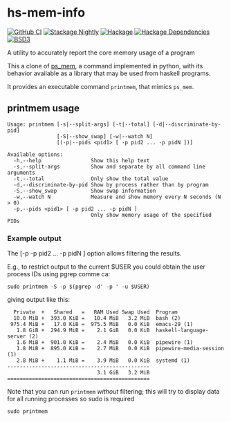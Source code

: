 # hs-mem-info

[![GitHub CI](https://github.com/adetokunbo/hs-mem-info/actions/workflows/nix-ci.yml/badge.svg)](https://github.com/adetokunbo/hs-mem-info/actions)
[![Stackage Nightly](http://stackage.org/package/hs-mem-info/badge/nightly)](http://stackage.org/nightly/package/hs-mem-info)
[![Hackage][hackage-badge]][hackage]
[![Hackage Dependencies][hackage-deps-badge]][hackage-deps]
[![BSD3](https://img.shields.io/badge/license-BSD3-green.svg?dummy)](https://github.com/adetokunbo/hs-mem-info/blob/master/LICENSE)

A utility to accurately report the core memory usage of a program

This a clone of [ps_mem], a command implemented in python, with its behavior
available as a library that may be used from haskell programs.

It provides an executable command `printmem`, that mimics `ps_mem`.

## printmem usage

```
Usage: printmem [-s|--split-args] [-t|--total] [-d|--discriminate-by-pid]
                [-S|--show_swap] [-w|--watch N]
                [(-p|--pids <pid1> [ -p pid2 ... -p pidN ])]

Available options:
  -h,--help                Show this help text
  -s,--split-args          Show and separate by all command line arguments
  -t,--total               Only show the total value
  -d,--discriminate-by-pid Show by process rather than by program
  -S,--show_swap           Show swap information
  -w,--watch N             Measure and show memory every N seconds (N > 0)
  -p,--pids <pid1> [ -p pid2 ... -p pidN ]
                           Only show memory usage of the specified PIDs
```

### Example output

The [-p <pid1> -p pid2 ... -p pidN ] option allows filtering the results.

E.g., to restrict output to the current $USER you could obtain the user process IDs using pgrep comme ca:

```
sudo printmem -S -p $(pgrep -d' -p ' -u $USER)
```

giving output like this:

```
  Private  +   Shared   =   RAM Used Swap Used  Program
  10.0 MiB +  393.0 KiB =   10.4 MiB   3.2 MiB  bash (2)
 975.4 MiB +   17.0 KiB =  975.5 MiB   0.0 KiB  emacs-29 (1)
   1.8 GiB +  294.9 MiB =    2.1 GiB   0.0 KiB  haskell-language-server (2)
   1.6 MiB +  901.0 KiB =    2.4 MiB   0.0 KiB  pipewire (1)
   1.8 MiB +  895.0 KiB =    2.7 MiB   0.0 KiB  pipewire-media-session (1)
   2.8 MiB +    1.1 MiB =    3.9 MiB   0.0 KiB  systemd (1)
----------------------------------------------
                             3.1 GiB   3.2 MiB
==============================================

```

Note that you can run `printmem` *without* filtering; this will try to display
data for all running processes so sudo is required

```sudo printmem```

[hackage-deps-badge]: <https://img.shields.io/hackage-deps/v/hs-mem-info.svg>
[hackage-deps]:       <http://packdeps.haskellers.com/feed?needle=hs-mem-info>
[hackage-badge]:      <https://img.shields.io/hackage/v/hs-mem-info.svg>
[hackage]:            <https://hackage.haskell.org/package/hs-mem-info>
[ps_mem]:             <https://github.com/pixelb/ps_mem/blob/master/README.md>
